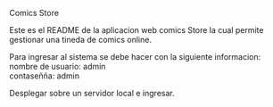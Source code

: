 Comics Store

Este es el README de la aplicacion web comics Store la cual 
permite gestionar una tineda de comics online.

Para ingresar al sistema se debe hacer con la siguiente informacion:
nombre de usuario: admin    
contaseñña:        admin

Desplegar sobre un servidor local e ingresar.